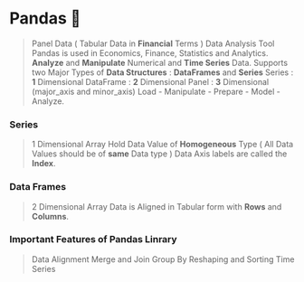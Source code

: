 # Pandas 🐼

> Panel Data ( Tabular Data in **Financial** Terms )
> Data Analysis Tool
> Pandas is used in Economics, Finance, Statistics and Analytics.
> **Analyze** and **Manipulate** Numerical and **Time Series** Data.
> Supports two Major Types of **Data Structures** : **DataFrames** and **Series**
> Series : **1** Dimensional
> DataFrame : **2** Dimensional
> Panel : **3** Dimensional (major_axis and minor_axis)
> Load - Manipulate - Prepare - Model - Analyze.

### Series
> 1 Dimensional Array
> Hold Data Value of **Homogeneous** Type ( All Data Values should be of **same** Data type )
> Data Axis labels are called the **Index**.

### Data Frames
> 2 Dimensional Array
> Data is Aligned in Tabular form with **Rows** and **Columns**.

### Important Features of Pandas Linrary
> Data Alignment
> Merge and Join
> Group By
> Reshaping and Sorting
> Time Series

